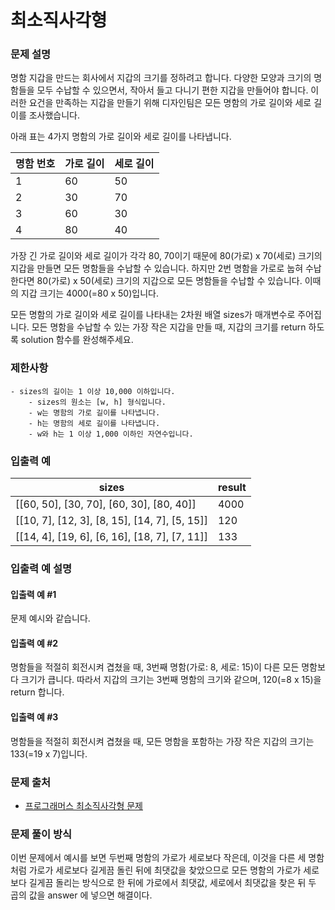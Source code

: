 # 최소직사각형

### 문제 설명

명함 지갑을 만드는 회사에서 지갑의 크기를 정하려고 합니다. 다양한 모양과 크기의 명함들을 모두 수납할 수 있으면서, 작아서 들고 다니기 편한 지갑을 만들어야 합니다. 이러한 요건을 만족하는 지갑을 만들기 위해 디자인팀은 모든 명함의 가로 길이와 세로 길이를 조사했습니다.

아래 표는 4가지 명함의 가로 길이와 세로 길이를 나타냅니다.

|명함 번호|	가로 길이|	세로 길이|
|-|---|---|
|1|	60|	50|
|2|	30|	70|
|3|	60|	30|
|4|	80|	40|

가장 긴 가로 길이와 세로 길이가 각각 80, 70이기 때문에 80(가로) x 70(세로) 크기의 지갑을 만들면 모든 명함들을 수납할 수 있습니다. 하지만 2번 명함을 가로로 눕혀 수납한다면 80(가로) x 50(세로) 크기의 지갑으로 모든 명함들을 수납할 수 있습니다. 이때의 지갑 크기는 4000(=80 x 50)입니다.

모든 명함의 가로 길이와 세로 길이를 나타내는 2차원 배열 sizes가 매개변수로 주어집니다. 모든 명함을 수납할 수 있는 가장 작은 지갑을 만들 때, 지갑의 크기를 return 하도록 solution 함수를 완성해주세요.

### 제한사항

    - sizes의 길이는 1 이상 10,000 이하입니다.
        - sizes의 원소는 [w, h] 형식입니다.
        - w는 명함의 가로 길이를 나타냅니다.
        - h는 명함의 세로 길이를 나타냅니다.
        - w와 h는 1 이상 1,000 이하인 자연수입니다.

### 입출력 예

|sizes|	result|
|-----|-------|
|[[60, 50], [30, 70], [60, 30], [80, 40]]|	4000|
|[[10, 7], [12, 3], [8, 15], [14, 7], [5, 15]]|	120|
|[[14, 4], [19, 6], [6, 16], [18, 7], [7, 11]]|	133|

### 입출력 예 설명

#### 입출력 예 #1

문제 예시와 같습니다.

#### 입출력 예 #2

명함들을 적절히 회전시켜 겹쳤을 때, 3번째 명함(가로: 8, 세로: 15)이 다른 모든 명함보다 크기가 큽니다. 따라서 지갑의 크기는 3번째 명함의 크기와 같으며, 120(=8 x 15)을 return 합니다.

#### 입출력 예 #3

명함들을 적절히 회전시켜 겹쳤을 때, 모든 명함을 포함하는 가장 작은 지갑의 크기는 133(=19 x 7)입니다.

### 문제 출처

- [프로그래머스 최소직사각형 문제](https://school.programmers.co.kr/learn/courses/30/lessons/86491)

### 문제 풀이 방식

이번 문제에서 예시를 보면 두번째 명함의 가로가 세로보다 작은데, 이것을 다른 세 명함처럼 가로가 세로보다 길게끔 돌린 뒤에 최댓값을 찾았으므로 모든 명함의 가로가 세로보다 길게끔 돌리는 방식으로 한 뒤에 가로에서 최댓값, 세로에서 최댓값을 찾은 뒤 두 곱의 값을 answer 에 넣으면 해결이다.
